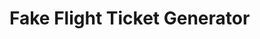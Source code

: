 <!DOCTYPE html>
<html lang="en">
<head>
    <meta charset="UTF-8">
    <meta name="viewport" content="width=device-width, initial-scale=1.0">
    <title>Fake Flight Ticket Generator</title>
    <script src="https://cdn.tailwindcss.com"></script>
</head>
<body class="flex flex-col items-center p-6">
    <h1 class="text-2xl font-bold mb-4">Fake Flight Ticket Generator</h1>
    <div id="root"></div>
    <script type="module">
        import React, { useState } from "https://cdn.skypack.dev/react";
        import { createRoot } from "https://cdn.skypack.dev/react-dom/client";
        import QRCode from "https://cdn.skypack.dev/qrcode.react";

        function FlightTicketGenerator() {
            const [name, setName] = useState("");
            const [flightNumber, setFlightNumber] = useState("");
            const [airline, setAirline] = useState("");
            const [date, setDate] = useState("");
            const [seat, setSeat] = useState("");
            const [pnr, setPnr] = useState(() => Math.random().toString(36).substring(2, 8).toUpperCase());

            const downloadTicket = () => {
                const ticket = document.getElementById("ticket");
                html2canvas(ticket).then((canvas) => {
                    const link = document.createElement("a");
                    link.href = canvas.toDataURL("image/png");
                    link.download = "flight_ticket.png";
                    link.click();
                });
            };

            return (
                <div className="flex flex-col items-center p-6">
                    <div className="grid grid-cols-2 gap-4 mb-6">
                        <input className="border p-2" placeholder="Passenger Name" value={name} onChange={(e) => setName(e.target.value)} />
                        <input className="border p-2" placeholder="Flight Number" value={flightNumber} onChange={(e) => setFlightNumber(e.target.value)} />
                        <input className="border p-2" placeholder="Airline" value={airline} onChange={(e) => setAirline(e.target.value)} />
                        <input className="border p-2" type="date" value={date} onChange={(e) => setDate(e.target.value)} />
                        <input className="border p-2" placeholder="Seat Number" value={seat} onChange={(e) => setSeat(e.target.value)} />
                    </div>
                    <div id="ticket" className="p-4 text-center border rounded-xl shadow-lg bg-white w-96">
                        <h2 className="text-xl font-semibold">{airline || "Airline"}</h2>
                        <p className="text-gray-700">Passenger: {name || "John Doe"}</p>
                        <p>Flight: {flightNumber || "XX123"} | Seat: {seat || "12A"}</p>
                        <p>Date: {date || "2025-02-07"}</p>
                        <p>PNR: {pnr}</p>
                        <div className="flex justify-center mt-4">
                            <QRCode value={`${name}-${flightNumber}-${pnr}`} size={80} />
                        </div>
                    </div>
                    <button className="mt-4 bg-blue-500 text-white px-4 py-2 rounded" onClick={downloadTicket}>Download Ticket</button>
                </div>
            );
        }

        createRoot(document.getElementById("root")).render(<FlightTicketGenerator />);
    </script>
</body>
</html>
